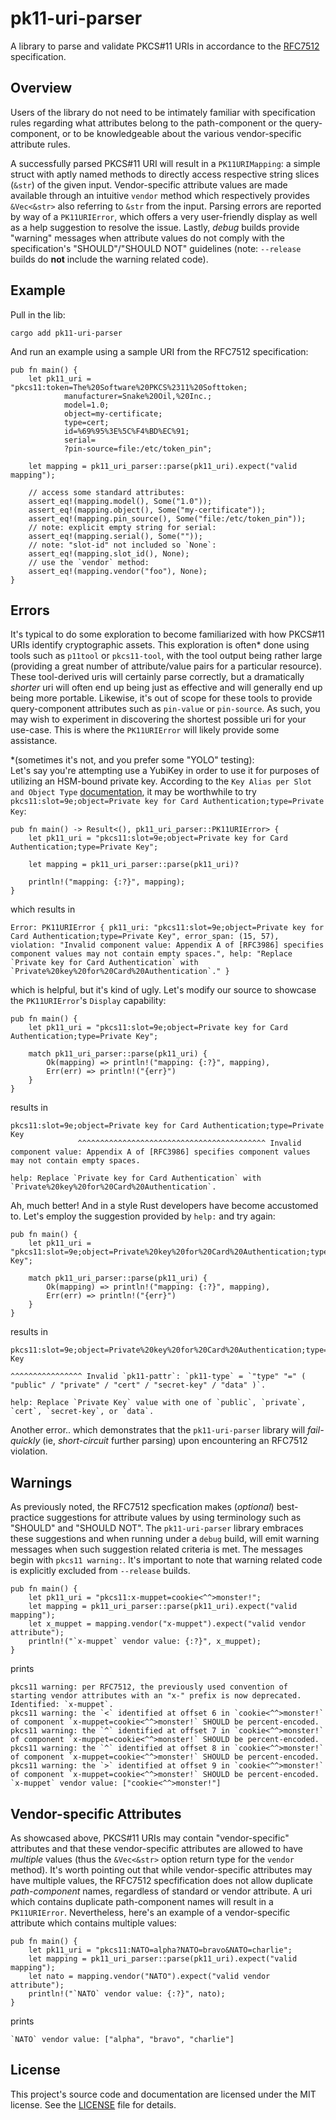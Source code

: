 # pk11-uri-parser

A library to parse and validate PKCS#11 URIs in accordance to the [RFC7512](https://datatracker.ietf.org/doc/html/rfc7512) specification.

## Overview
Users of the library do not need to be intimately familiar with specification rules regarding what attributes belong to the path-component or the query-component, or to be knowledgeable about the various vendor-specific attribute rules.

A successfully parsed PKCS#11 URI will result in a `PK11URIMapping`: a simple struct with aptly named methods to directly access respective string slices (`&str`) of the given input.  Vendor-specific attribute values are made available through an intuitive `vendor` method which respectively provides `&Vec<&str>` also referring to `&str` from the input.  Parsing errors are reported by way of a `PK11URIError`, which offers a very user-friendly display as well as a help suggestion to resolve the issue. Lastly, *debug* builds provide "warning" messages when attribute values do not comply with the specification's "SHOULD"/"SHOULD NOT" guidelines (note: `--release` builds do **not** include the warning related code).

## Example
Pull in the lib:

```terminal
cargo add pk11-uri-parser
```
And run an example using a sample URI from the RFC7512 specification:

```rust,no_run
pub fn main() {
    let pk11_uri = "pkcs11:token=The%20Software%20PKCS%2311%20Softtoken;
            manufacturer=Snake%20Oil,%20Inc.;
            model=1.0;
            object=my-certificate;
            type=cert;
            id=%69%95%3E%5C%F4%BD%EC%91;
            serial=
            ?pin-source=file:/etc/token_pin";

    let mapping = pk11_uri_parser::parse(pk11_uri).expect("valid mapping");

    // access some standard attributes:
    assert_eq!(mapping.model(), Some("1.0"));
    assert_eq!(mapping.object(), Some("my-certificate"));
    assert_eq!(mapping.pin_source(), Some("file:/etc/token_pin"));
    // note: explicit empty string for serial:
    assert_eq!(mapping.serial(), Some(""));
    // note: "slot-id" not included so `None`:
    assert_eq!(mapping.slot_id(), None);
    // use the `vendor` method:
    assert_eq!(mapping.vendor("foo"), None);
}
```
## Errors
It's typical to do some exploration to become familiarized with how PKCS#11 URIs identify cryptographic assets.  This exploration is often* done using tools such as `p11tool` or `pkcs11-tool`, with the tool output being rather large (providing a great number of attribute/value pairs for a particular resource).  These tool-derived uris will certainly parse correctly, but a dramatically *shorter* uri will often end up being just as effective and will generally end up being more portable.  Likewise, it's out of scope for these tools to provide query-component attributes such as `pin-value` or `pin-source`.  As such, you may wish to experiment in discovering the shortest possible uri for your use-case.  This is where the `PK11URIError` will likely provide some assistance.

*(sometimes it's not, and you prefer some "YOLO" testing):\
Let's say you're attempting use a YubiKey in order to use it for purposes of utilizing an HSM-bound private key.  According to the `Key Alias per Slot and Object Type` [documentation](https://developers.yubico.com/yubico-piv-tool/YKCS11/Functions_and_values.html), it may be worthwhile to try `pkcs11:slot=9e;object=Private key for Card Authentication;type=Private Key`:

```rust,no_run
pub fn main() -> Result<(), pk11_uri_parser::PK11URIError> {
    let pk11_uri = "pkcs11:slot=9e;object=Private key for Card Authentication;type=Private Key";

    let mapping = pk11_uri_parser::parse(pk11_uri)?

    println!("mapping: {:?}", mapping);
}
```
which results in
```terminal
Error: PK11URIError { pk11_uri: "pkcs11:slot=9e;object=Private key for Card Authentication;type=Private Key", error_span: (15, 57), violation: "Invalid component value: Appendix A of [RFC3986] specifies component values may not contain empty spaces.", help: "Replace `Private key for Card Authentication` with `Private%20key%20for%20Card%20Authentication`." }
```
which is helpful, but it's kind of ugly.  Let's modify our source to showcase the `PK11URIError`'s `Display` capability:
```rust,no_run
pub fn main() {
    let pk11_uri = "pkcs11:slot=9e;object=Private key for Card Authentication;type=Private Key";

    match pk11_uri_parser::parse(pk11_uri) {
        Ok(mapping) => println!("mapping: {:?}", mapping),
        Err(err) => println!("{err}")
    }
}
```
results in
```terminal
pkcs11:slot=9e;object=Private key for Card Authentication;type=Private Key
               ^^^^^^^^^^^^^^^^^^^^^^^^^^^^^^^^^^^^^^^^^^ Invalid component value: Appendix A of [RFC3986] specifies component values may not contain empty spaces.

help: Replace `Private key for Card Authentication` with `Private%20key%20for%20Card%20Authentication`.
```
Ah, much better! And in a style Rust developers have become accustomed to.  Let's employ the suggestion provided by `help:` and try again:
```rust,no_run
pub fn main() {
    let pk11_uri = "pkcs11:slot=9e;object=Private%20key%20for%20Card%20Authentication;type=Private Key";

    match pk11_uri_parser::parse(pk11_uri) {
        Ok(mapping) => println!("mapping: {:?}", mapping),
        Err(err) => println!("{err}")
    }
}
```
results in
```terminal
pkcs11:slot=9e;object=Private%20key%20for%20Card%20Authentication;type=Private Key
                                                                  ^^^^^^^^^^^^^^^^ Invalid `pk11-pattr`: `pk11-type` = `"type" "=" ( "public" / "private" / "cert" / "secret-key" / "data" )`.

help: Replace `Private Key` value with one of `public`, `private`, `cert`, `secret-key`, or `data`.
```
Another error.. which demonstrates that the `pk11-uri-parser` library will *fail-quickly* (ie, *short-circuit* further parsing) upon encountering an RFC7512 violation.

## Warnings
As previously noted, the RFC7512 specfication makes (*optional*) best-practice suggestions for attribute values by using terminology such as "SHOULD" and "SHOULD NOT".  The `pk11-uri-parser` library embraces these suggestions and when running under a `debug` build, will emit warning messages when such suggestion related criteria is met.  The messages begin with `pkcs11 warning:`.  It's important to note that warning related code is explicitly excluded from `--release` builds.
```rust,no_run
pub fn main() {
    let pk11_uri = "pkcs11:x-muppet=cookie<^^>monster!";
    let mapping = pk11_uri_parser::parse(pk11_uri).expect("valid mapping");
    let x_muppet = mapping.vendor("x-muppet").expect("valid vendor attribute");
    println!("`x-muppet` vendor value: {:?}", x_muppet);
}
```
prints
```terminal
pkcs11 warning: per RFC7512, the previously used convention of starting vendor attributes with an "x-" prefix is now deprecated.  Identified: `x-muppet`.
pkcs11 warning: the `<` identified at offset 6 in `cookie<^^>monster!` of component `x-muppet=cookie<^^>monster!` SHOULD be percent-encoded.
pkcs11 warning: the `^` identified at offset 7 in `cookie<^^>monster!` of component `x-muppet=cookie<^^>monster!` SHOULD be percent-encoded.
pkcs11 warning: the `^` identified at offset 8 in `cookie<^^>monster!` of component `x-muppet=cookie<^^>monster!` SHOULD be percent-encoded.
pkcs11 warning: the `>` identified at offset 9 in `cookie<^^>monster!` of component `x-muppet=cookie<^^>monster!` SHOULD be percent-encoded.
`x-muppet` vendor value: ["cookie<^^>monster!"]
```
## Vendor-specific Attributes

As showcased above, PKCS#11 URIs may contain "vendor-specific" attributes and that these vendor-specific attributes are allowed to have *multiple* values (thus the `&Vec<&str>` option return type for the `vendor` method).  It's worth pointing out that while vendor-specific attributes may have multiple values, the RFC7512 specfification does not allow duplicate *path-component* names, regardless of standard or vendor attribute.  A uri which contains duplicate path-component names will result in a `PK11URIError`.  Nevertheless, here's an example of a vendor-specific attribute which contains multiple values:
```rust,no_run
pub fn main() {
    let pk11_uri = "pkcs11:NATO=alpha?NATO=bravo&NATO=charlie";
    let mapping = pk11_uri_parser::parse(pk11_uri).expect("valid mapping");
    let nato = mapping.vendor("NATO").expect("valid vendor attribute");
    println!("`NATO` vendor value: {:?}", nato);
}
```
prints
```terminal
`NATO` vendor value: ["alpha", "bravo", "charlie"]
```

## License
This project's source code and documentation are licensed under the MIT license. See the [LICENSE](LICENSE) file for details.
